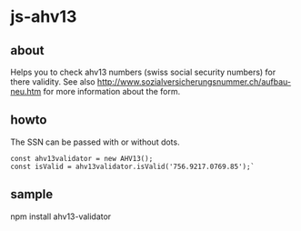 # js-ahv13
## about
Helps you to check ahv13 numbers (swiss social security numbers) for there validity. See also http://www.sozialversicherungsnummer.ch/aufbau-neu.htm for more information about the form.
## howto
The SSN can be passed with or without dots.
```
const ahv13validator = new AHV13();
const isValid = ahv13validator.isValid('756.9217.0769.85');`
```
## sample

npm install ahv13-validator